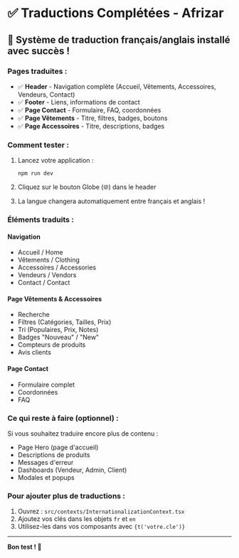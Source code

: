 # ✅ Traductions Complétées - Afrizar

## 🎉 Système de traduction français/anglais installé avec succès !

### Pages traduites :
- ✅ **Header** - Navigation complète (Accueil, Vêtements, Accessoires, Vendeurs, Contact)
- ✅ **Footer** - Liens, informations de contact
- ✅ **Page Contact** - Formulaire, FAQ, coordonnées
- ✅ **Page Vêtements** - Titre, filtres, badges, boutons
- ✅ **Page Accessoires** - Titre, descriptions, badges

### Comment tester :

1. Lancez votre application :
   ```bash
   npm run dev
   ```

2. Cliquez sur le bouton Globe (🌐) dans le header

3. La langue changera automatiquement entre français et anglais !

### Éléments traduits :

#### Navigation
- Accueil / Home
- Vêtements / Clothing  
- Accessoires / Accessories
- Vendeurs / Vendors
- Contact / Contact

#### Page Vêtements & Accessoires
- Recherche
- Filtres (Catégories, Tailles, Prix)
- Tri (Populaires, Prix, Notes)
- Badges "Nouveau" / "New"
- Compteurs de produits
- Avis clients

#### Page Contact
- Formulaire complet
- Coordonnées
- FAQ

### Ce qui reste à faire (optionnel) :

Si vous souhaitez traduire encore plus de contenu :
- Page Hero (page d'accueil)
- Descriptions de produits
- Messages d'erreur
- Dashboards (Vendeur, Admin, Client)
- Modales et popups

### Pour ajouter plus de traductions :

1. Ouvrez : `src/contexts/InternationalizationContext.tsx`
2. Ajoutez vos clés dans les objets `fr` et `en`
3. Utilisez-les dans vos composants avec `{t('votre.cle')}`

---

**Bon test ! 🚀**
